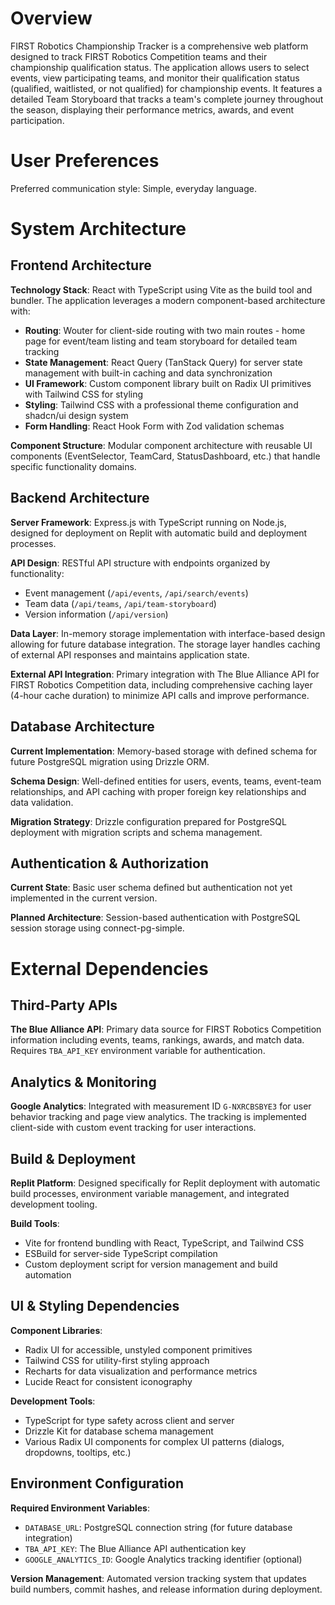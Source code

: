 # Overview

FIRST Robotics Championship Tracker is a comprehensive web platform designed to track FIRST Robotics Competition teams and their championship qualification status. The application allows users to select events, view participating teams, and monitor their qualification status (qualified, waitlisted, or not qualified) for championship events. It features a detailed Team Storyboard that tracks a team's complete journey throughout the season, displaying their performance metrics, awards, and event participation.

# User Preferences

Preferred communication style: Simple, everyday language.

# System Architecture

## Frontend Architecture

**Technology Stack**: React with TypeScript using Vite as the build tool and bundler. The application leverages a modern component-based architecture with:

- **Routing**: Wouter for client-side routing with two main routes - home page for event/team listing and team storyboard for detailed team tracking
- **State Management**: React Query (TanStack Query) for server state management with built-in caching and data synchronization
- **UI Framework**: Custom component library built on Radix UI primitives with Tailwind CSS for styling
- **Styling**: Tailwind CSS with a professional theme configuration and shadcn/ui design system
- **Form Handling**: React Hook Form with Zod validation schemas

**Component Structure**: Modular component architecture with reusable UI components (EventSelector, TeamCard, StatusDashboard, etc.) that handle specific functionality domains.

## Backend Architecture

**Server Framework**: Express.js with TypeScript running on Node.js, designed for deployment on Replit with automatic build and deployment processes.

**API Design**: RESTful API structure with endpoints organized by functionality:
- Event management (`/api/events`, `/api/search/events`)
- Team data (`/api/teams`, `/api/team-storyboard`)
- Version information (`/api/version`)

**Data Layer**: In-memory storage implementation with interface-based design allowing for future database integration. The storage layer handles caching of external API responses and maintains application state.

**External API Integration**: Primary integration with The Blue Alliance API for FIRST Robotics Competition data, including comprehensive caching layer (4-hour cache duration) to minimize API calls and improve performance.

## Database Architecture

**Current Implementation**: Memory-based storage with defined schema for future PostgreSQL migration using Drizzle ORM.

**Schema Design**: Well-defined entities for users, events, teams, event-team relationships, and API caching with proper foreign key relationships and data validation.

**Migration Strategy**: Drizzle configuration prepared for PostgreSQL deployment with migration scripts and schema management.

## Authentication & Authorization

**Current State**: Basic user schema defined but authentication not yet implemented in the current version.

**Planned Architecture**: Session-based authentication with PostgreSQL session storage using connect-pg-simple.

# External Dependencies

## Third-Party APIs

**The Blue Alliance API**: Primary data source for FIRST Robotics Competition information including events, teams, rankings, awards, and match data. Requires `TBA_API_KEY` environment variable for authentication.

## Analytics & Monitoring

**Google Analytics**: Integrated with measurement ID `G-NXRCBSBYE3` for user behavior tracking and page view analytics. The tracking is implemented client-side with custom event tracking for user interactions.

## Build & Deployment

**Replit Platform**: Designed specifically for Replit deployment with automatic build processes, environment variable management, and integrated development tooling.

**Build Tools**: 
- Vite for frontend bundling with React, TypeScript, and Tailwind CSS
- ESBuild for server-side TypeScript compilation
- Custom deployment script for version management and build automation

## UI & Styling Dependencies

**Component Libraries**: 
- Radix UI for accessible, unstyled component primitives
- Tailwind CSS for utility-first styling approach
- Recharts for data visualization and performance metrics
- Lucide React for consistent iconography

**Development Tools**:
- TypeScript for type safety across client and server
- Drizzle Kit for database schema management
- Various Radix UI components for complex UI patterns (dialogs, dropdowns, tooltips, etc.)

## Environment Configuration

**Required Environment Variables**:
- `DATABASE_URL`: PostgreSQL connection string (for future database integration)
- `TBA_API_KEY`: The Blue Alliance API authentication key
- `GOOGLE_ANALYTICS_ID`: Google Analytics tracking identifier (optional)

**Version Management**: Automated version tracking system that updates build numbers, commit hashes, and release information during deployment.
